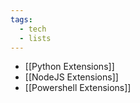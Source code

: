 ```yaml
---
tags:
  - tech
  - lists
---
```


- [[Python Extensions]]
- [[NodeJS Extensions]]
- [[Powershell Extensions]]